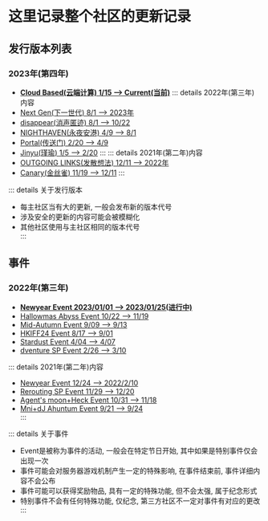 # 这里记录整个社区的更新记录

## 发行版本列表
### 2023年(第四年)
* [**Cloud Based(云端计算) 1/15 --> Current(当前)**](CloudBased/)
::: details 2022年(第三年)内容
* [Next Gen(下一世代) 8/1 --> 2023年](NextGen/)
* [disappear(消声匿迹) 8/1 --> 10/22](disappear/)
* [NIGHTHAVEN(永夜安港) 4/9 --> 8/1](NIGHTHAVEN/)
* [Portal(传送门) 2/20 --> 4/9](Portal/)
* [Jinyu(瑾瑜) 1/5 --> 2/20](Jinyu/)
:::
::: details 2021年(第二年)内容
* [OUTGOING LINKS(发散想法) 12/11 --> 2022年](OUTGOINGLINKS/)
* [Canary(金丝雀) 11/19 --> 12/11](Canary/)
:::
  
::: details 关于发行版本
* 每主社区当有大的更新, 一般会发布新的版本代号  
* 涉及安全的更新的内容可能会被模糊化  
* 其他社区使用与主社区相同的版本代号  
:::

## 事件
### 2022年(第三年)
* [**Newyear Event 2023/01/01 --> 2023/01/25(进行中)**](Event/2022/Newyear)
* [Hallowmas Abyss Event 10/22 --> 11/19](Event/2022/HallowmasAbyss)
* [Mid-Autumn Event 9/09 --> 9/13](Event/2022/Mid-Autumn)
* [HKIFF24 Event 8/17 --> 9/01](Event/2022/HKIFF24)
* [Stardust Event 4/04 --> 4/07](Event/2022/Stardust)
* [dventure SP Event 2/26 --> 3/10](Event/dventure)
  
::: details 2021年(第二年)内容
* [Newyear Event 12/24 --> 2022/2/10](Event/2021/Newyear)
* [Rerouting SP Event 11/29 --> 12/20](Event/Rerouting)
* [Agent's moon+Heck Event 10/31 --> 11/18](Event/2021/Agentsmoon+Heck)
* [Mni+dJ Ahuntum Event 9/21 --> 9/24](Event/2021/Mni+dJoAhuntum)   
:::
  
::: details 关于事件
* Event是被称为事件的活动, 一般会在特定节日开始, 其中如果是特别事件仅会出现一次  
* 事件可能会对服务器游戏机制产生一定的特殊影响, 在事件结束前, 事件详细内容不会公布  
* 事件可能可以获得奖励物品, 具有一定的特殊功能, 但不会太强, 属于纪念形式  
* 特别事件不会有任何特殊功能, 仅纪念, 第三方社区不一定对事件有对应的更改  
:::
